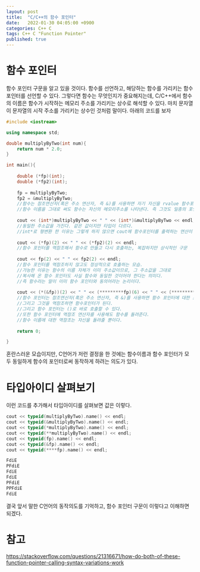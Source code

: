 ```yaml
---
layout: post
title:  "C/C++의 함수 포인터"
date:   2022-01-30 04:05:00 +0900
categories: C++ C
tags: C++ C "Function Pointer"
published: true
---
```


# 함수 포인터

함수 포인터 구문을 알고 있을 것이다. 함수를 선언하고, 해당하는 함수를 가리키는 함수 포인터를 선언할 수 있다. 그렇다면 함수는 무엇인지가 중요해지는데, C/C++에서 함수의 이름은 함수가 시작하는 메모리 주소를 가리키는 상수로 해석할 수 있다. 마치 문자열이 문자열의 시작 주소를 가리키는 상수인 것처럼 말이다. 아래의 코드를 보자
```cpp
#include <iostream>

using namespace std;

double multiplyByTwo(int num){
    return num * 2.0;
}

int main(){   
    
    double (*fp)(int);
    double (*fp2)(int);
    
    fp = multiplyByTwo;
    fp2 = &multiplyByTwo;
    //함수는 참조연산자(혹은 주소 연산자, 즉 &)를 사용하면 자기 자신을 rvalue 함수포인터 형태로 돌려준다.
    //함수 이름을 그대로 써도 함수는 자신의 메모리주소를 나타낸다. 즉 그것도 일종의 포인터다.
    
    cout << (int*)multiplyByTwo << " " << (int*)&multiplyByTwo << endl;
    //동일한 주소값을 가진다. 같은 값이지만 타입이 다르다.
    //int*로 형변환 한 이유는 그렇게 하지 않으면 cout에 함수포인터를 출력하는 연산이 없기에 자동으로 boolean으로 변환되어 1로 출력되기 때문이다.
    
    cout << (*fp)(2) << " " << (*fp2)(2) << endl;
    //함수 포인터를 역참조해서 함수로 만들고 다시 호출하는, 복잡하지만 상식적인 구문
    
    cout << fp(2) << " " << fp2(2) << endl;
    //함수 포인터를 역참조하지 않고도 정상적으로 호출하는 모습.
    //가능한 이유는 함수의 이름 자체가 이미 주소값이므로, 그 주소값을 그대로
    //복사해 온 함수 포인터도 사실 함수와 동일한 것이어야 한다는 의미다.
    //즉 함수라는 말이 이미 함수 포인터와 동의어라는 논리이다.
    
    cout << (*(&fp))(2) << " " << (*********fp)(6) << " " << (**************multiplyByTwo)(4) << endl;
    //함수 포인터는 참조연산자(혹은 주소 연산자, 즉 &)를 사용하면 함수 포인터에 대한 포인터가 된다.
    //그리고 그것을 역참조하면 함수포인터가 된다.
    //그리고 함수 포인터는 ()로 바로 호출할 수 있다.
    //또한 함수 포인터에 역참조 연산자를 사용해도 함수를 돌려준다.
    //함수 이름에 대한 역참조는 자신을 돌려줄 뿐이다.
    
    return 0;

}

```
혼란스러운 모습이지만, C언어가 저런 결정을 한 것에는 함수이름과 함수 포인터가 모두 동일하게 함수의 포인터로써 동작하게 하려는 의도가 있다.

# 타입아이디 살펴보기
이런 코드를 추가해서 타입아이디를 살펴보면 값은 이렇다.
```cpp
cout << typeid(multiplyByTwo).name() << endl;
cout << typeid(&multiplyByTwo).name() << endl;
cout << typeid(*multiplyByTwo).name() << endl;
cout << typeid(**multiplyByTwo).name() << endl;
cout << typeid(fp).name() << endl;
cout << typeid(&fp).name() << endl;
cout << typeid(****fp).name() << endl;
```
```txt
FdiE
PFdiE
FdiE
FdiE
PFdiE
PPFdiE
FdiE
```

결국 앞서 말한 C언어의 동작의도를 기억하고, 함수 포인터 구문이 이렇다고 이해하면 되겠다.

# 참고
<https://stackoverflow.com/questions/21316671/how-do-both-of-these-function-pointer-calling-syntax-variations-work>